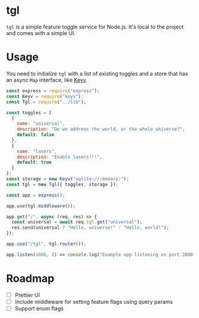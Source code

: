 # tgl

`tgl` is a simple feature toggle service for Node.js. It's local to the project and comes with a simple UI.

# Usage

You need to initialize `tgl` with a list of existing toggles and a store that has an async `Map` interface, like [Keyv](https://github.com/lukechilds/keyv).

```javascript
const express = require("express");
const Keyv = require("keyv");
const Tgl = require("../lib");

const toggles = [
  {
    name: "universal",
    description: "Do we address the world, or the whole universe?",
    default: false
  },
  {
    name: "lasers",
    description: "Enable lasers!!!",
    default: true
  }
];
const storage = new Keyv("sqlite://:memory:");
const tgl = new Tgl({ toggles, storage });

const app = express();

app.use(tgl.middleware());

app.get("/", async (req, res) => {
  const universal = await req.tgl.get("universal");
  res.send(universal ? "Hello, universe!" : "Hello, world!");
});

app.use("/tgl", tgl.router());

app.listen(3000, () => console.log("Example app listening on port 3000!"));
```

# Roadmap

- [ ] Prettier UI
- [ ] Include middleware for setting feature flags using query params
- [ ] Support enum flags
